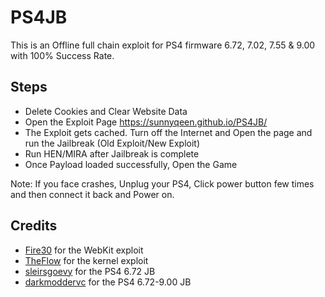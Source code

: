 # PS4JB

This is an Offline full chain exploit for PS4 firmware 6.72, 7.02, 7.55 & 9.00 with 100% Success Rate.

## Steps

* Delete Cookies and Clear Website Data
* Open the Exploit Page https://sunnyqeen.github.io/PS4JB/
* The Exploit gets cached. Turn off the Internet and Open the page and run the Jailbreak (Old Exploit/New Exploit)
* Run HEN/MIRA after Jailbreak is complete
* Once Payload loaded successfully, Open the Game

Note: If you face crashes, Unplug your PS4, Click power button few times and then connect it back and Power on.

## Credits

* [Fire30](https://github.com/Fire30/bad_hoist) for the WebKit exploit
* [TheFlow](https://hackerone.com/reports/826026) for the kernel exploit
* [sleirsgoevy](https://github.com/sleirsgoevy/ps4jb) for the PS4 6.72 JB
* [darkmoddervc](https://github.com/darkmoddervc/ps4jb) for the PS4 6.72-9.00 JB
